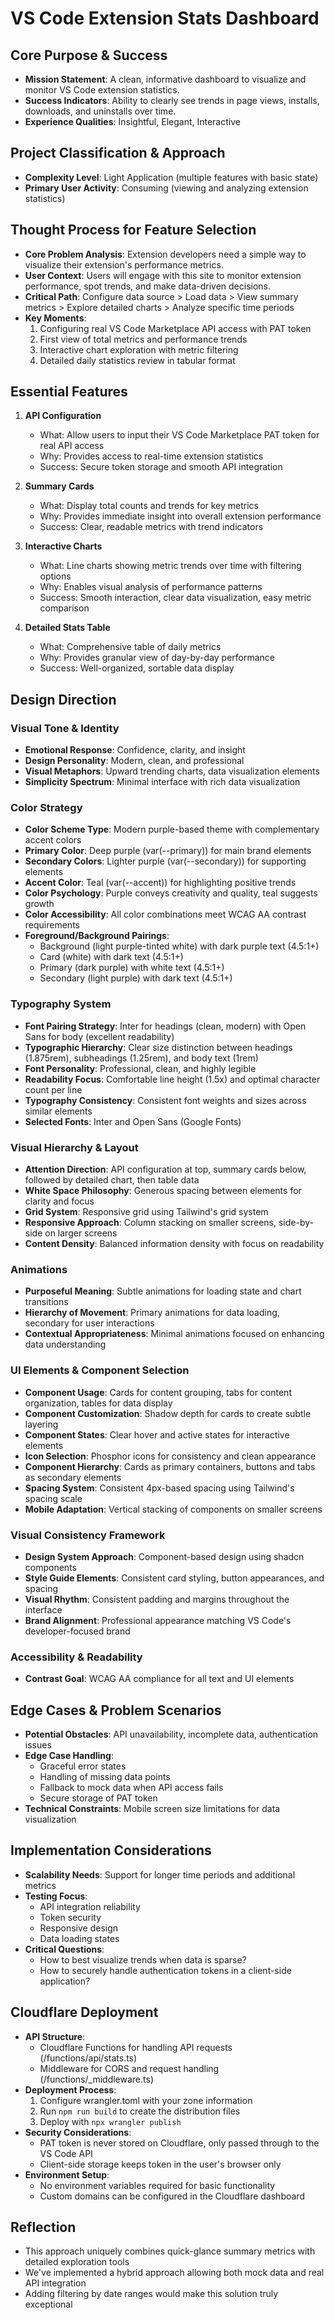 # VS Code Extension Stats Dashboard

## Core Purpose & Success
- **Mission Statement**: A clean, informative dashboard to visualize and monitor VS Code extension statistics.
- **Success Indicators**: Ability to clearly see trends in page views, installs, downloads, and uninstalls over time.
- **Experience Qualities**: Insightful, Elegant, Interactive

## Project Classification & Approach
- **Complexity Level**: Light Application (multiple features with basic state)
- **Primary User Activity**: Consuming (viewing and analyzing extension statistics)

## Thought Process for Feature Selection
- **Core Problem Analysis**: Extension developers need a simple way to visualize their extension's performance metrics.
- **User Context**: Users will engage with this site to monitor extension performance, spot trends, and make data-driven decisions.
- **Critical Path**: Configure data source > Load data > View summary metrics > Explore detailed charts > Analyze specific time periods
- **Key Moments**: 
  1. Configuring real VS Code Marketplace API access with PAT token
  2. First view of total metrics and performance trends
  3. Interactive chart exploration with metric filtering
  4. Detailed daily statistics review in tabular format

## Essential Features
1. **API Configuration**
   - What: Allow users to input their VS Code Marketplace PAT token for real API access
   - Why: Provides access to real-time extension statistics
   - Success: Secure token storage and smooth API integration

2. **Summary Cards**
   - What: Display total counts and trends for key metrics
   - Why: Provides immediate insight into overall extension performance
   - Success: Clear, readable metrics with trend indicators

3. **Interactive Charts**
   - What: Line charts showing metric trends over time with filtering options
   - Why: Enables visual analysis of performance patterns
   - Success: Smooth interaction, clear data visualization, easy metric comparison

4. **Detailed Stats Table**
   - What: Comprehensive table of daily metrics
   - Why: Provides granular view of day-by-day performance
   - Success: Well-organized, sortable data display

## Design Direction

### Visual Tone & Identity
- **Emotional Response**: Confidence, clarity, and insight
- **Design Personality**: Modern, clean, and professional
- **Visual Metaphors**: Upward trending charts, data visualization elements
- **Simplicity Spectrum**: Minimal interface with rich data visualization

### Color Strategy
- **Color Scheme Type**: Modern purple-based theme with complementary accent colors
- **Primary Color**: Deep purple (var(--primary)) for main brand elements
- **Secondary Colors**: Lighter purple (var(--secondary)) for supporting elements
- **Accent Color**: Teal (var(--accent)) for highlighting positive trends
- **Color Psychology**: Purple conveys creativity and quality, teal suggests growth
- **Color Accessibility**: All color combinations meet WCAG AA contrast requirements
- **Foreground/Background Pairings**: 
  - Background (light purple-tinted white) with dark purple text (4.5:1+)
  - Card (white) with dark text (4.5:1+)
  - Primary (dark purple) with white text (4.5:1+)
  - Secondary (light purple) with dark text (4.5:1+)

### Typography System
- **Font Pairing Strategy**: Inter for headings (clean, modern) with Open Sans for body (excellent readability)
- **Typographic Hierarchy**: Clear size distinction between headings (1.875rem), subheadings (1.25rem), and body text (1rem)
- **Font Personality**: Professional, clean, and highly legible
- **Readability Focus**: Comfortable line height (1.5x) and optimal character count per line
- **Typography Consistency**: Consistent font weights and sizes across similar elements
- **Selected Fonts**: Inter and Open Sans (Google Fonts)

### Visual Hierarchy & Layout
- **Attention Direction**: API configuration at top, summary cards below, followed by detailed chart, then table data
- **White Space Philosophy**: Generous spacing between elements for clarity and focus
- **Grid System**: Responsive grid using Tailwind's grid system
- **Responsive Approach**: Column stacking on smaller screens, side-by-side on larger screens
- **Content Density**: Balanced information density with focus on readability

### Animations
- **Purposeful Meaning**: Subtle animations for loading state and chart transitions
- **Hierarchy of Movement**: Primary animations for data loading, secondary for user interactions
- **Contextual Appropriateness**: Minimal animations focused on enhancing data understanding

### UI Elements & Component Selection
- **Component Usage**: Cards for content grouping, tabs for content organization, tables for data display
- **Component Customization**: Shadow depth for cards to create subtle layering
- **Component States**: Clear hover and active states for interactive elements
- **Icon Selection**: Phosphor icons for consistency and clean appearance
- **Component Hierarchy**: Cards as primary containers, buttons and tabs as secondary elements
- **Spacing System**: Consistent 4px-based spacing using Tailwind's spacing scale
- **Mobile Adaptation**: Vertical stacking of components on smaller screens

### Visual Consistency Framework
- **Design System Approach**: Component-based design using shadcn components
- **Style Guide Elements**: Consistent card styling, button appearances, and spacing
- **Visual Rhythm**: Consistent padding and margins throughout the interface
- **Brand Alignment**: Professional appearance matching VS Code's developer-focused brand

### Accessibility & Readability
- **Contrast Goal**: WCAG AA compliance for all text and UI elements

## Edge Cases & Problem Scenarios
- **Potential Obstacles**: API unavailability, incomplete data, authentication issues
- **Edge Case Handling**: 
  - Graceful error states
  - Handling of missing data points
  - Fallback to mock data when API access fails
  - Secure storage of PAT token
- **Technical Constraints**: Mobile screen size limitations for data visualization

## Implementation Considerations
- **Scalability Needs**: Support for longer time periods and additional metrics
- **Testing Focus**: 
  - API integration reliability
  - Token security
  - Responsive design
  - Data loading states
- **Critical Questions**: 
  - How to best visualize trends when data is sparse?
  - How to securely handle authentication tokens in a client-side application?

## Cloudflare Deployment
- **API Structure**:
  - Cloudflare Functions for handling API requests (/functions/api/stats.ts)
  - Middleware for CORS and request handling (/functions/_middleware.ts)
- **Deployment Process**:
  1. Configure wrangler.toml with your zone information
  2. Run `npm run build` to create the distribution files
  3. Deploy with `npx wrangler publish`
- **Security Considerations**:
  - PAT token is never stored on Cloudflare, only passed through to the VS Code API
  - Client-side storage keeps token in the user's browser only
- **Environment Setup**:
  - No environment variables required for basic functionality
  - Custom domains can be configured in the Cloudflare dashboard

## Reflection
- This approach uniquely combines quick-glance summary metrics with detailed exploration tools
- We've implemented a hybrid approach allowing both mock data and real API integration
- Adding filtering by date ranges would make this solution truly exceptional